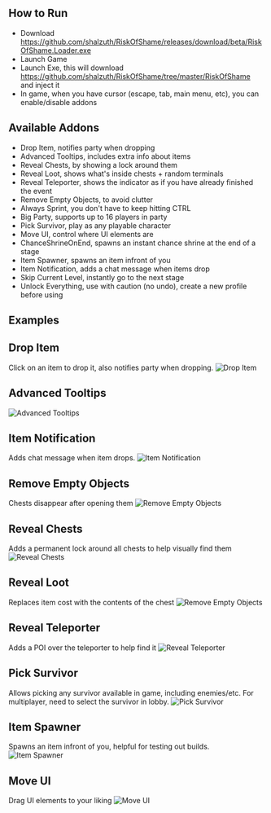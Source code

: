 ## How to Run
- Download https://github.com/shalzuth/RiskOfShame/releases/download/beta/RiskOfShame.Loader.exe
- Launch Game
- Launch Exe, this will download https://github.com/shalzuth/RiskOfShame/tree/master/RiskOfShame and inject it
- In game, when you have cursor (escape, tab, main menu, etc), you can enable/disable addons

## Available Addons
- Drop Item, notifies party when dropping 
- Advanced Tooltips, includes extra info about items
- Reveal Chests, by showing a lock around them 
- Reveal Loot, shows what's inside chests + random terminals
- Reveal Teleporter, shows the indicator as if you have already finished the event
- Remove Empty Objects, to avoid clutter
- Always Sprint, you don't have to keep hitting CTRL
- Big Party, supports up to 16 players in party
- Pick Survivor, play as any playable character
- Move UI, control where UI elements are
- ChanceShrineOnEnd, spawns an instant chance shrine at the end of a stage
- Item Spawner, spawns an item infront of you
- Item Notification, adds a chat message when items drop
- Skip Current Level, instantly go to the next stage
- Unlock Everything, use with caution (no undo), create a new profile before using

## Examples
## Drop Item
Click on an item to drop it, also notifies party when dropping.
![Drop Item](../assets/Media/DropItem.gif?raw=true)

## Advanced Tooltips
![Advanced Tooltips](../assets/Media/AdvancedTooltips.png)

## Item Notification
Adds chat message when item drops.
![Item Notification](../assets/Media/ItemNotification.png)

## Remove Empty Objects
Chests disappear after opening them
![Remove Empty Objects](../assets/Media/RemoveEmptyItems.gif?raw=true)

## Reveal Chests
Adds a permanent lock around all chests to help visually find them
![Reveal Chests](../assets/Media/RevealChests.png)

## Reveal Loot
Replaces item cost with the contents of the chest
![Remove Empty Objects](../assets/Media/RevealLoot.png)

## Reveal Teleporter
Adds a POI over the teleporter to help find it
![Reveal Teleporter](../assets/Media/RevealTeleporter.gif?raw=true)

## Pick Survivor
Allows picking any survivor available in game, including enemies/etc. For multiplayer, need to select the survivor in lobby.
![Pick Survivor](../assets/Media/PickSurvivor.gif?raw=true)

## Item Spawner
Spawns an item infront of you, helpful for testing out builds.
![Item Spawner](../assets/Media/ItemSpawner.gif?raw=true)

## Move UI
Drag UI elements to your liking
![Move UI](../assets/Media/MoveUI.gif?raw=true)
